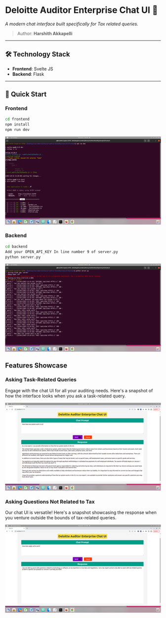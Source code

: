 # Deloitte Auditor Enterprise Chat UI 🚀

_A modern chat interface built specifically for Tax related queries._

> Author: **Harshith Akkapelli**

---

## 🛠 Technology Stack

- **Frontend**: Svelte JS
- **Backend**: Flask

---

## 🚀 Quick Start

### Frontend

```bash
cd frontend
npm install
npm run dev

```
![Running Frontend](./frontend.png)

### Backend

```bash
cd backend
Add your OPEN_API_KEY In line number 9 of server.py
python server.py
```
![Running Backend](./backend.png)

## Features Showcase

### Asking Task-Related Queries

Engage with the chat UI for all your auditing needs. Here's a snapshot of how the interface looks when you ask a task-related query.

![Asking Task Related Query](./taxQuery.png)

### Asking Questions Not Related to Tax

Our chat UI is versatile! Here's a snapshot showcasing the response when you venture outside the bounds of tax-related queries.

![Asking Question Not Related to Tax](./nonTaxQuery.png)


